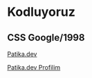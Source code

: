 

# Kodluyoruz

## CSS Google/1998

[Patika.dev](https://www.patika.dev/)


[Patika.dev Profilim](https://app.patika.dev/ozgur_)
